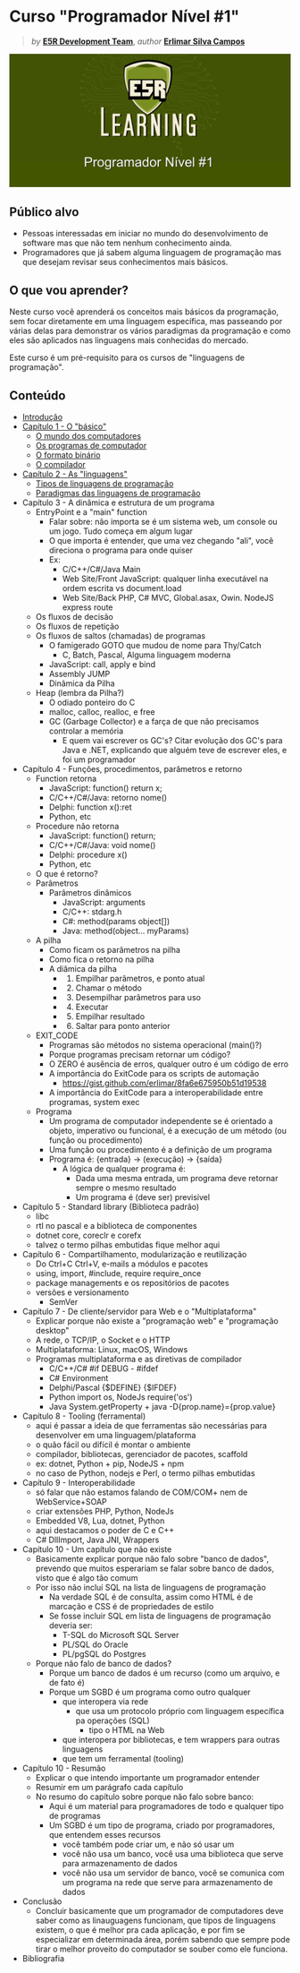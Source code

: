 Curso "Programador Nível #1"
============================

> _by_ [**E5R Development Team**](@e5r), _author_ [**Erlimar Silva Campos**](@erlimar)

![](doc/course/assets/e5r_learning_course_programmer1.png)


## Público alvo

* Pessoas interessadas em iniciar no mundo do desenvolvimento de software mas que não tem nenhum conhecimento ainda.
* Programadores que já sabem alguma linguagem de programação mas que desejam revisar seus conhecimentos mais básicos.

## O que vou aprender?

Neste curso você aprenderá os conceitos mais básicos da programação, sem focar diretamente em uma linguagem específica,
mas passeando por várias delas para demonstrar os vários paradigmas da programação e como eles são aplicados nas linguagens
mais conhecidas do mercado.

Este curso é um pré-requisito para os cursos de "linguagens de programação".

## Conteúdo

* [Introdução](doc/course/intro.md)
* [Capítulo 1 - O "básico"](doc/course/chapter-01/intro.md)
  - [O mundo dos computadores](doc/course/chapter-01/computers.md)
  - [Os programas de computador](doc/course/chapter-01/programs.md)
  - [O formato binário](doc/course/chapter-01/bin.md)
  - [O compilador](doc/course/chapter-01/compiler.md)
* [Capítulo 2 - As "linguagens"](doc/course/chapter-02/intro.md)
  - [Tipos de linguagens de programação](doc/course/chapter-02/types-languages.md)
  - [Paradigmas das linguagens de programação ](doc/course/chapter-02/paradigms.md)
* Capítulo 3 - A dinâmica e estrutura de um programa
  - EntryPoint e a "main" function
    - Falar sobre: não importa se é um sistema web, um console ou um jogo. Tudo começa em algum lugar
    - O que importa é entender, que uma vez chegando "ali", você direciona o programa para onde quiser
    - Ex:
      - C/C++/C#/Java Main
      - Web Site/Front JavaScript: qualquer linha executável na ordem escrita vs document.load
      - Web Site/Back PHP, C# MVC, Global.asax, Owin. NodeJS express route
  - Os fluxos de decisão
  - Os fluxos de repetição
  - Os fluxos de saltos (chamadas) de programas
    - O famigerado GOTO que mudou de nome para Thy/Catch
      - C, Batch, Pascal, Alguma linguagem moderna
    - JavaScript: call, apply e bind
    - Assembly JUMP
    - Dinâmica da Pilha
  - Heap (lembra da Pilha?)
    - O odiado ponteiro do C
    - malloc, calloc, realloc, e free
    - GC (Garbage Collector) e a farça de que não precisamos controlar a memória
      - E quem vai escrever os GC's? Citar evolução dos GC's para Java e .NET, explicando que alguém teve
        de escrever eles, e foi um programador
* Capítulo 4 - Funções, procedimentos, parâmetros e retorno
  - Function retorna
    - JavaScript: function() return x;
    - C/C++/C#/Java: retorno nome()
    - Delphi: function x():ret
    - Python, etc
  - Procedure não retorna
    - JavaScript: function() return;
    - C/C++/C#/Java: void nome()
    - Delphi: procedure x()
    - Python, etc
  - O que é retorno?
  - Parâmetros
    - Parâmetros dinâmicos
      - JavaScript: arguments
      - C/C++: stdarg.h
      - C#: method(params object[])
      - Java: method(object... myParams)
  - A pilha
    - Como ficam os parâmetros na pilha
    - Como fica o retorno na pilha
    - A diâmica da pilha
      - 1. Empilhar parâmetros, e ponto atual
      - 2. Chamar o método
      - 3. Desempilhar parâmetros para uso
      - 4. Executar
      - 5. Empilhar resultado
      - 6. Saltar para ponto anterior
  - EXIT_CODE
    - Programas são métodos no sistema operacional (main()?)
    - Porque programas precisam retornar um código?
    - O ZERO é ausência de erros, qualquer outro é um código de erro
    - A importância do ExitCode para os scripts de automação
      - https://gist.github.com/erlimar/8fa6e675950b51d19538
    - A importância do ExitCode para a interoperabilidade entre programas, system exec
  - Programa
    - Um programa de computador independente se é orientado a objeto, imperativo ou funcional,
      é a execução de um método (ou função ou procedimento)
    - Uma função ou procedimento é a definição de um programa
    - Programa é: {entrada} -> (execução) -> {saída}
      - A lógica de qualquer programa é:
        - Dada uma mesma entrada, um programa deve retornar sempre o mesmo resultado
        - Um programa é (deve ser) previsível
* Capítulo 5 - Standard library (Biblioteca padrão)
  - libc 
  - rtl no pascal e a biblioteca de componentes
  - dotnet core, coreclr e corefx
  - talvez o termo pilhas embutidas fique melhor aqui
* Capítulo 6 - Compartilhamento, modularização e reutilização
  - Do Ctrl+C Ctrl+V, e-mails a módulos e pacotes
  - using, import, #include, require require_once
  - package managements e os repositórios de pacotes
  - versões e versionamento
    - SemVer
* Capítulo 7 - De cliente/servidor para Web e o "Multiplataforma"
  - Explicar porque não existe a "programação web" e "programação desktop"
  - A rede, o TCP/IP, o Socket e o HTTP
  - Multiplataforma: Linux, macOS, Windows
  - Programas multiplataforma e as diretivas de compilador
    - C/C++/C# #if DEBUG - #ifdef
    - C# Environment
    - Delphi/Pascal {$DEFINE} {$IFDEF}
    - Python import os, NodeJs require('os')
    - Java System.getProperty + java -D{prop.name}={prop.value}
* Capítulo 8 - Tooling (ferramental)
  - aqui é passar a ideia de que ferramentas são necessárias para desenvolver em uma linguagem/plataforma 
  - o quão fácil ou difícil é montar o ambiente
  - compilador, bibliotecas, gerenciador de pacotes, scaffold
  - ex: dotnet, Python + pip, NodeJS + npm
  - no caso de Python, nodejs e Perl, o termo pilhas embutidas 
* Capítulo 9 - Interoperabilidade
  - só falar que não estamos falando de COM/COM+ nem de WebService+SOAP
  - criar extensões PHP, Python, NodeJs
  - Embedded V8, Lua, dotnet, Python 
  - aqui destacamos o poder de C e C++
  - C# DllImport, Java JNI, Wrappers
* Capítulo 10 - Um capítulo que não existe
  - Basicamente explicar porque não falo sobre "banco de dados",
    prevendo que muitos esperariam se falar sobre banco de dados, visto que é algo tão comum
  - Por isso não incluí SQL na lista de linguagens de programação
    - Na verdade SQL é de consulta, assim como HTML é de marcação e CSS é de propriedades de estilo
    - Se fosse incluir SQL em lista de linguagens de programação deveria ser:
      - T-SQL do Microsoft SQL Server
      - PL/SQL do Oracle
      - PL/pgSQL do Postgres
  - Porque não falo de banco de dados?
    - Porque um banco de dados é um recurso (como um arquivo, e de fato é)
    - Porque um SGBD é um programa como outro qualquer
      - que interopera via rede
        - que usa um protocolo próprio com linguagem específica pa operações (SQL)
          - tipo o HTML na Web
      - que interopera por bibliotecas, e tem wrappers para outras linguagens
      - que tem um ferramental (tooling)
* Capítulo 10 - Resumão
  - Explicar o que intendo importante um programador entender
  - Resumir em um parágrafo cada capítulo
  - No resumo do capítulo sobre porque não falo sobre banco:
    - Aqui é um material para programadores de todo e qualquer tipo de programas
    - Um SGBD é um tipo de programa, criado por programadores, que entendem esses recursos
      - você também pode criar um, e não só usar um
      - você não usa um banco, você usa uma biblioteca que serve para armazenamento de dados
      - você não usa um servidor de banco, você se comunica com um programa na rede que serve para armazenamento de dados
* Conclusão
  - Concluir basicamente que um programador de computadores deve saber como as linauguagens funcionam,
    que tipos de linguagens existem, o que é melhor pra cada aplicação, e por fim se especializar
    em determinada área, porém sabendo que sempre pode tirar o melhor proveito do computador se souber
    como ele funciona.
* Bibliografia